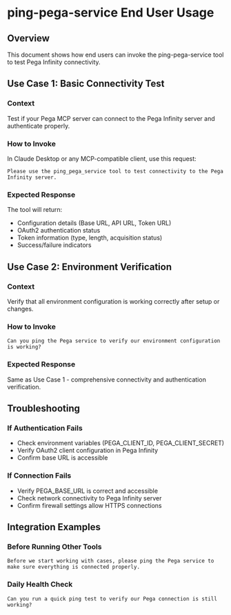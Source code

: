 # ping-pega-service End User Usage

## Overview
This document shows how end users can invoke the ping-pega-service tool to test Pega Infinity connectivity.

## Use Case 1: Basic Connectivity Test

### Context
Test if your Pega MCP server can connect to the Pega Infinity server and authenticate properly.

### How to Invoke
In Claude Desktop or any MCP-compatible client, use this request:

```
Please use the ping_pega_service tool to test connectivity to the Pega Infinity server.
```

### Expected Response
The tool will return:
- Configuration details (Base URL, API URL, Token URL)
- OAuth2 authentication status
- Token information (type, length, acquisition status)
- Success/failure indicators

## Use Case 2: Environment Verification

### Context
Verify that all environment configuration is working correctly after setup or changes.

### How to Invoke
```
Can you ping the Pega service to verify our environment configuration is working?
```

### Expected Response
Same as Use Case 1 - comprehensive connectivity and authentication verification.

## Troubleshooting

### If Authentication Fails
- Check environment variables (PEGA_CLIENT_ID, PEGA_CLIENT_SECRET)
- Verify OAuth2 client configuration in Pega Infinity
- Confirm base URL is accessible

### If Connection Fails
- Verify PEGA_BASE_URL is correct and accessible
- Check network connectivity to Pega Infinity server
- Confirm firewall settings allow HTTPS connections

## Integration Examples

### Before Running Other Tools
```
Before we start working with cases, please ping the Pega service to make sure everything is connected properly.
```

### Daily Health Check
```
Can you run a quick ping test to verify our Pega connection is still working?
